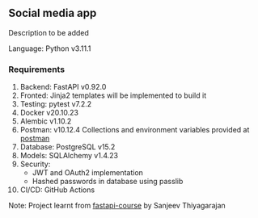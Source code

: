 ## Social media app

Description to be added

Language: Python v3.11.1

### Requirements
1. Backend: FastAPI v0.92.0
2. Fronted: Jinja2 templates will be implemented to build it
3. Testing: pytest v7.2.2
4. Docker v20.10.23
5. Alembic v1.10.2
6. Postman: v10.12.4 Collections and environment variables provided at [postman](https://github.com/mvarrone/fastapi-social-media-app/tree/main/postman)
7. Database: PostgreSQL v15.2
8. Models: SQLAlchemy v1.4.23
9. Security:
    - JWT and OAuth2 implementation
    - Hashed passwords in database using passlib
10. CI/CD: GitHub Actions


Note: Project learnt from [fastapi-course](https://github.com/Sanjeev-Thiyagarajan/fastapi-course) by Sanjeev Thiyagarajan
